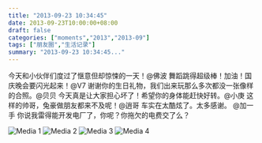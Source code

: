 ```yaml
---
title: "2013-09-23 10:34:45"
date: 2013-09-23T10:00:00+08:00
draft: false
categories: ["moments","2013","2013-09"]
tags: ["朋友圈","生活记录"]
summary: "2013-09-23 10:34:45..."
---
```


今天和小伙伴们度过了惬意但却惊悚的一天！@佛波 舞蹈跳得超级棒！加油！国庆晚会要闪光起来！@V7 谢谢你的生日礼物，我们出来玩那么多次都没一张像样的合照。@贝贝 今天真是让大家担心坏了！希望你的身体能赶快好转。@小庚 这样的帅哥，兔豪做朋友都来不及呢！@逍哥 车实在太酷炫了。太多感谢。 @加一手 你说我雷得能开发电厂了，你呢？你拖欠的电费交了么？

![Media 1](/Moments/photos/2013-09-23/201309231034450.jpg)
![Media 2](/Moments/photos/2013-09-23/201309231034451.jpg)
![Media 3](/Moments/photos/2013-09-23/201309231034452.jpg)
![Media 4](/Moments/photos/2013-09-23/201309231034453.jpg)
